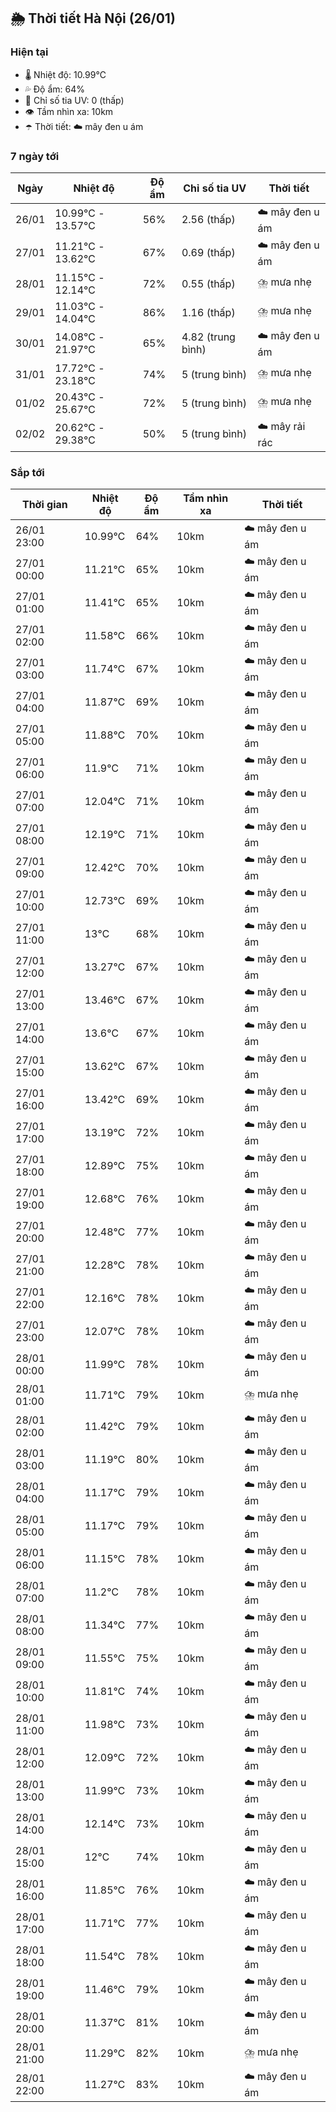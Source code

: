 ## 🌦️ Thời tiết Hà Nội (26/01)

### Hiện tại

- 🌡️ Nhiệt độ: 10.99℃
- 💦 Độ ẩm: 64%
- 🌟 Chỉ số tia UV: 0 (thấp)
- 👁️ Tầm nhìn xa: 10km
- ☂️ Thời tiết: ☁️ mây đen u ám

### 7 ngày tới

| Ngày | Nhiệt độ | Độ ẩm | Chỉ số tia UV | Thời tiết |
| --- | --- | --- | --- | --- |
| 26/01 | 10.99℃ - 13.57℃ | 56% | 2.56 (thấp) | ☁️ mây đen u ám |
| 27/01 | 11.21℃ - 13.62℃ | 67% | 0.69 (thấp) | ☁️ mây đen u ám |
| 28/01 | 11.15℃ - 12.14℃ | 72% | 0.55 (thấp) | ⛈️ mưa nhẹ |
| 29/01 | 11.03℃ - 14.04℃ | 86% | 1.16 (thấp) | ⛈️ mưa nhẹ |
| 30/01 | 14.08℃ - 21.97℃ | 65% | 4.82 (trung bình) | ☁️ mây đen u ám |
| 31/01 | 17.72℃ - 23.18℃ | 74% | 5 (trung bình) | ⛈️ mưa nhẹ |
| 01/02 | 20.43℃ - 25.67℃ | 72% | 5 (trung bình) | ⛈️ mưa nhẹ |
| 02/02 | 20.62℃ - 29.38℃ | 50% | 5 (trung bình) | ☁️ mây rải rác |

### Sắp tới

| Thời gian | Nhiệt độ | Độ ẩm | Tầm nhìn xa | Thời tiết |
| --- | --- | --- | --- | --- |
| 26/01 23:00 | 10.99℃ | 64% | 10km | ☁️ mây đen u ám |
| 27/01 00:00 | 11.21℃ | 65% | 10km | ☁️ mây đen u ám |
| 27/01 01:00 | 11.41℃ | 65% | 10km | ☁️ mây đen u ám |
| 27/01 02:00 | 11.58℃ | 66% | 10km | ☁️ mây đen u ám |
| 27/01 03:00 | 11.74℃ | 67% | 10km | ☁️ mây đen u ám |
| 27/01 04:00 | 11.87℃ | 69% | 10km | ☁️ mây đen u ám |
| 27/01 05:00 | 11.88℃ | 70% | 10km | ☁️ mây đen u ám |
| 27/01 06:00 | 11.9℃ | 71% | 10km | ☁️ mây đen u ám |
| 27/01 07:00 | 12.04℃ | 71% | 10km | ☁️ mây đen u ám |
| 27/01 08:00 | 12.19℃ | 71% | 10km | ☁️ mây đen u ám |
| 27/01 09:00 | 12.42℃ | 70% | 10km | ☁️ mây đen u ám |
| 27/01 10:00 | 12.73℃ | 69% | 10km | ☁️ mây đen u ám |
| 27/01 11:00 | 13℃ | 68% | 10km | ☁️ mây đen u ám |
| 27/01 12:00 | 13.27℃ | 67% | 10km | ☁️ mây đen u ám |
| 27/01 13:00 | 13.46℃ | 67% | 10km | ☁️ mây đen u ám |
| 27/01 14:00 | 13.6℃ | 67% | 10km | ☁️ mây đen u ám |
| 27/01 15:00 | 13.62℃ | 67% | 10km | ☁️ mây đen u ám |
| 27/01 16:00 | 13.42℃ | 69% | 10km | ☁️ mây đen u ám |
| 27/01 17:00 | 13.19℃ | 72% | 10km | ☁️ mây đen u ám |
| 27/01 18:00 | 12.89℃ | 75% | 10km | ☁️ mây đen u ám |
| 27/01 19:00 | 12.68℃ | 76% | 10km | ☁️ mây đen u ám |
| 27/01 20:00 | 12.48℃ | 77% | 10km | ☁️ mây đen u ám |
| 27/01 21:00 | 12.28℃ | 78% | 10km | ☁️ mây đen u ám |
| 27/01 22:00 | 12.16℃ | 78% | 10km | ☁️ mây đen u ám |
| 27/01 23:00 | 12.07℃ | 78% | 10km | ☁️ mây đen u ám |
| 28/01 00:00 | 11.99℃ | 78% | 10km | ☁️ mây đen u ám |
| 28/01 01:00 | 11.71℃ | 79% | 10km | ⛈️ mưa nhẹ |
| 28/01 02:00 | 11.42℃ | 79% | 10km | ☁️ mây đen u ám |
| 28/01 03:00 | 11.19℃ | 80% | 10km | ☁️ mây đen u ám |
| 28/01 04:00 | 11.17℃ | 79% | 10km | ☁️ mây đen u ám |
| 28/01 05:00 | 11.17℃ | 79% | 10km | ☁️ mây đen u ám |
| 28/01 06:00 | 11.15℃ | 78% | 10km | ☁️ mây đen u ám |
| 28/01 07:00 | 11.2℃ | 78% | 10km | ☁️ mây đen u ám |
| 28/01 08:00 | 11.34℃ | 77% | 10km | ☁️ mây đen u ám |
| 28/01 09:00 | 11.55℃ | 75% | 10km | ☁️ mây đen u ám |
| 28/01 10:00 | 11.81℃ | 74% | 10km | ☁️ mây đen u ám |
| 28/01 11:00 | 11.98℃ | 73% | 10km | ☁️ mây đen u ám |
| 28/01 12:00 | 12.09℃ | 72% | 10km | ☁️ mây đen u ám |
| 28/01 13:00 | 11.99℃ | 73% | 10km | ☁️ mây đen u ám |
| 28/01 14:00 | 12.14℃ | 73% | 10km | ☁️ mây đen u ám |
| 28/01 15:00 | 12℃ | 74% | 10km | ☁️ mây đen u ám |
| 28/01 16:00 | 11.85℃ | 76% | 10km | ☁️ mây đen u ám |
| 28/01 17:00 | 11.71℃ | 77% | 10km | ☁️ mây đen u ám |
| 28/01 18:00 | 11.54℃ | 78% | 10km | ☁️ mây đen u ám |
| 28/01 19:00 | 11.46℃ | 79% | 10km | ☁️ mây đen u ám |
| 28/01 20:00 | 11.37℃ | 81% | 10km | ☁️ mây đen u ám |
| 28/01 21:00 | 11.29℃ | 82% | 10km | ⛈️ mưa nhẹ |
| 28/01 22:00 | 11.27℃ | 83% | 10km | ☁️ mây đen u ám |
